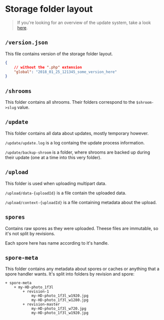 Storage folder layout
=====================

> If you're looking for an overview of the update system,
take a look [here](storage-updates.md).


## `/version.json`

This file contains version of the storage folder layout.

```json
{
    // without the ".php" extension
    "global": "2018_01_25_121345_some_version_here"
}
```


## `/shrooms`

This folder contains all shrooms. Their folders correspond to the
`$shroom->slug` value.


## `/update`

This folder contains all data about updates, mostly temporary however.

`/update/update.log` is a log containg the update process information.

`/update/backup-shroom` is a folder, where shrooms are backed up during
their update (one at a time into this very folder).


## `/upload`

This folder is used when uploading multipart data.

`/upload/data-{uploadId}` is a file contain the uploaded data.

`/upload/context-{uploadId}` is a file containing metadata about the upload.


## `spores`

Contains raw spores as they were uploaded. Theese files are immutable,
so it's not split by revisions.

Each spore here has name according to it's handle.


## `spore-meta`

This folder contains any metadata about spores or caches or anything
that a spore handler wants. It's split into folders by revision and spore:

    + spore-meta
        + my-HD-photo_1f3l
            + revision-1
                my-HD-photo_1f3l_w1920.jpg
                my-HD-photo_1f3l_w1280.jpg
            + revision-master
                my-HD-photo_1f3l_w720.jpg
                my-HD-photo_1f3l_w1920.jpg

